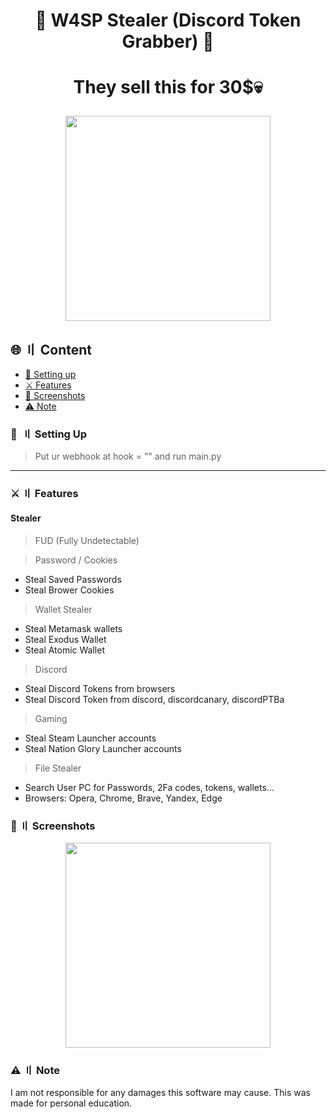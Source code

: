 <h1 align="center">
🐝 W4SP Stealer (Discord Token Grabber) 🐝
<h1 align="center">
They sell this for 30$💀
<p align="center"> 
  <kbd>
<img src="https://cdn.discordapp.com/attachments/963114349877162004/992245751247806515/unknown.png" width="328"></img>
  </kbd>
</p>
  
## 🌐 〢 Content

- [📁 Setting up](#setup)
- [⚔️ Features](#features)
- [📸 Screenshots](#screenshot)
- [⚠️ Note](#note)

### 📁  〢 Setting Up

> Put ur webhook at hook = ""
> and run main.py

<a id="features"></a>

---

### ⚔️ 〢 Features

#### Stealer

> FUD (Fully Undetectable)

> Password / Cookies
- Steal Saved Passwords
- Steal Brower Cookies

> Wallet Stealer
- Steal Metamask wallets
- Steal Exodus Wallet
- Steal Atomic Wallet

> Discord
- Steal Discord Tokens from browsers
- Steal Discord Token from discord, discordcanary, discordPTBa

> Gaming
- Steal Steam Launcher accounts
- Steal Nation Glory Launcher accounts

> File Stealer
- Search User PC for Passwords, 2Fa codes, tokens, wallets...
- Browsers: Opera, Chrome, Brave, Yandex, Edge

### 📸 〢 Screenshots

<p align="center"> 
  <kbd>
<img src="https://cdn.discordapp.com/attachments/1022924956356591707/1023191911147778138/3346914e-af8e-4193-a534-9ffc72137323.png" width="328"></img>
  </kbd>
</p>

### ⚠️ 〢 Note

I am not responsible for any damages this software may cause. This was made for personal education.

